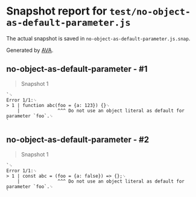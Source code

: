# Snapshot report for `test/no-object-as-default-parameter.js`

The actual snapshot is saved in `no-object-as-default-parameter.js.snap`.

Generated by [AVA](https://avajs.dev).

## no-object-as-default-parameter - #1

> Snapshot 1

    `␊
    Error 1/1:␊
    > 1 | function abc(foo = {a: 123}) {}␊
        |              ^^^ Do not use an object literal as default for parameter `foo`.␊
    `

## no-object-as-default-parameter - #2

> Snapshot 1

    `␊
    Error 1/1:␊
    > 1 | const abc = (foo = {a: false}) => {};␊
        |              ^^^ Do not use an object literal as default for parameter `foo`.␊
    `
